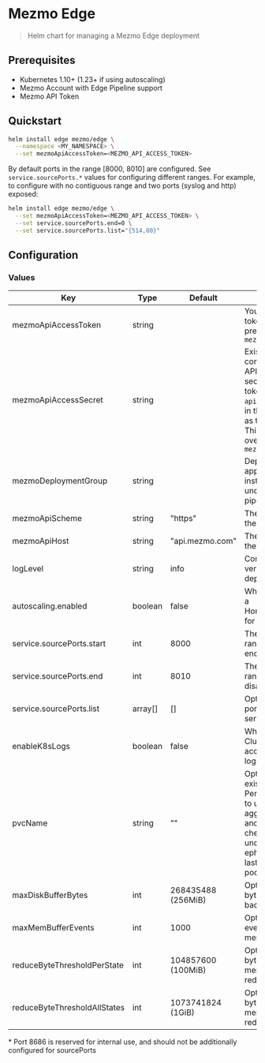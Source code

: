 # Mezmo Edge

> Helm chart for managing a Mezmo Edge deployment

## Prerequisites

- Kubernetes 1.10+ (1.23+ if using autoscaling)
- Mezmo Account with Edge Pipeline support
- Mezmo API Token


## Quickstart

```sh
helm install edge mezmo/edge \
  --namespace <MY_NAMESPACE> \
  --set mezmoApiAccessToken=<MEZMO_API_ACCESS_TOKEN>
```

By default ports in the range [8000, 8010] are configured. See `service.sourcePorts.*` values for configuring different ranges. For example, to configure with no contiguous range and two ports (syslog and http) exposed:

```sh
helm install edge mezmo/edge \
  --set mezmoApiAccessToken=<MEZMO_API_ACCESS_TOKEN> \
  --set service.sourcePorts.end=0 \
  --set service.sourcePorts.list="{514,80}"
```
## Configuration

### Values

| **Key**                      | **Type** | **Default**      | **Description**
| ---------------------------- | -------- | ---------------- | ----------------------------------------------------------------------
| mezmoApiAccessToken       | string   |                 | Your Mezmo API access token. This has a lower precedence than `mezmoApiAccessSecret`
| mezmoApiAccessSecret      | string   |                 | Existing secret containing your Mezmo API access token. Given secret should have the token in a key named `api-access-token` and be in the same namespace as the Edge instance. This takes precedence over `mezmoApiAccessToken`
| mezmoDeploymentGroup         | string   |                  | Deployment group to apply to this Edge instance. Leaving undefined pulls all Edge pipelines for the org
| mezmoApiScheme               | string   | "https"          | The scheme to use for the Mezmo API URL
| mezmoApiHost                 | string   | "api.mezmo.com"  | The hostname(:port) of the Mezmo API
| logLevel                     | string   | info             | Controls the logging verbosity of the deployment
| autoscaling.enabled          | boolean  | false            | Whether or not to enable a HorizontalPodAutoscaler for this deployment
| service.sourcePorts.start    | int      | 8000             | The start of the port range (inclusive [start, end])
| service.sourcePorts.end      | int      | 8010             | The end of the port range (set 0 or "" to disable port range)
| service.sourcePorts.list     | array[]  | []               | Optional list of discrete ports to configure on the service
| enableK8sLogs                | boolean  | false            | Whether or not to add ClusterRole and Volume access required for k8s logs source
| pvcName                      | string   | ""               | Optional name for an existing PersistentVolumeClaim to use for disk buffering, aggregate persistence and k8s log checkpoints. Leaving undefined will default to ephemeral storage lasting the lifetime of the pod
| maxDiskBufferBytes           | int      |268435488 (256MiB)| Optional max number of bytes to store in a disk-backed buffer.
| maxMemBufferEvents           | int      | 1000             | Optional max number of events to store in a memory buffer.
| reduceByteThresholdPerState  | int      | 104857600 (100MiB)| Optional max number of bytes to store in a memory for any given reduce component.
| reduceByteThresholdAllStates | int      | 1073741824 (1GiB) | Optional max number of bytes to store in a memory for all given reduce components.

\* Port 8686 is reserved for internal use, and should not be additionally configured for sourcePorts
